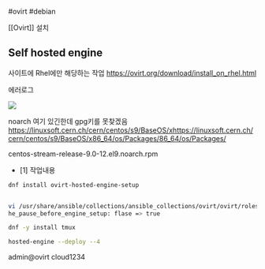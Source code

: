 #ovirt #debian 

[[Ovirt]] 설치 

## Self hosted engine

사이트에 Rhel에만 해당하는 작업
https://ovirt.org/download/install_on_rhel.html



에러로그

![](https://i.imgur.com/ACFk3WA.png)


noarch 여기 있긴한데 gpg키를 못찾겠음
https://linuxsoft.cern.ch/cern/centos/s9/BaseOS/xhttps://linuxsoft.cern.ch/cern/centos/s9/BaseOS/x86_64/os/Packages/86_64/os/Packages/

centos-stream-release-9.0-12.el9.noarch.rpm



- [1] 작업내용
```bash
dnf install ovirt-hosted-engine-setup


vi /usr/share/ansible/collections/ansible_collections/ovirt/ovirt/roles/hosted_engine_setup/defaults/main.yml
he_pause_before_engine_setup: flase => true

dnf -y install tmux

hosted-engine --deploy --4
```



admin@ovirt
cloud1234
